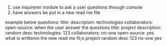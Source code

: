 1) use inquirerer module to ask a user questions through console 
2) have answers be put in a new read me file

example below
questions:
    title:
    description:
    technologies
    collaborators:
    open-source:
when the user answer the questions
    title: project
    description: random desc
    technologies: 123
    collaborators: no-one
    open-source: yes
what is writtenin the new read me fil;e
    project
    random desc
    123
    no-one
    yes